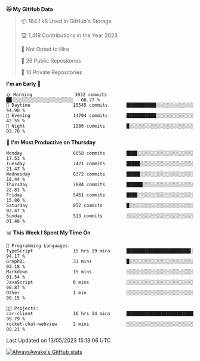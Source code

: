 <!--START_SECTION:waka-->
**🐱 My GitHub Data** 

> 📦 164.1 kB Used in GitHub's Storage 
 > 
> 🏆 1,419 Contributions in the Year 2023
 > 
> 🚫 Not Opted to Hire
 > 
> 📜 26 Public Repositories 
 > 
> 🔑 10 Private Repositories 
 > 
**I'm an Early 🐤** 

```text
🌞 Morning                3032 commits        ██░░░░░░░░░░░░░░░░░░░░░░░   08.77 % 
🌆 Daytime                15545 commits       ███████████░░░░░░░░░░░░░░   44.98 % 
🌃 Evening                14704 commits       ███████████░░░░░░░░░░░░░░   42.55 % 
🌙 Night                  1280 commits        █░░░░░░░░░░░░░░░░░░░░░░░░   03.70 % 
```
📅 **I'm Most Productive on Thursday** 

```text
Monday                   6058 commits        ████░░░░░░░░░░░░░░░░░░░░░   17.53 % 
Tuesday                  7421 commits        █████░░░░░░░░░░░░░░░░░░░░   21.47 % 
Wednesday                6372 commits        █████░░░░░░░░░░░░░░░░░░░░   18.44 % 
Thursday                 7884 commits        ██████░░░░░░░░░░░░░░░░░░░   22.81 % 
Friday                   5461 commits        ████░░░░░░░░░░░░░░░░░░░░░   15.80 % 
Saturday                 852 commits         █░░░░░░░░░░░░░░░░░░░░░░░░   02.47 % 
Sunday                   513 commits         ░░░░░░░░░░░░░░░░░░░░░░░░░   01.48 % 
```


📊 **This Week I Spent My Time On** 

```text
💬 Programming Languages: 
TypeScript               15 hrs 19 mins      ████████████████████████░   94.17 % 
GraphQL                  31 mins             █░░░░░░░░░░░░░░░░░░░░░░░░   03.18 % 
Markdown                 15 mins             ░░░░░░░░░░░░░░░░░░░░░░░░░   01.54 % 
JavaScript               8 mins              ░░░░░░░░░░░░░░░░░░░░░░░░░   00.87 % 
Other                    1 min               ░░░░░░░░░░░░░░░░░░░░░░░░░   00.15 % 

🐱‍💻 Projects: 
car-client               16 hrs 14 mins      █████████████████████████   99.79 % 
rocket-chat-webview      2 mins              ░░░░░░░░░░░░░░░░░░░░░░░░░   00.21 % 
```


 Last Updated on 13/05/2023 15:13:06 UTC
<!--END_SECTION:waka-->

[![AlwaysAwake's GitHub stats](https://github-readme-stats.vercel.app/api?username=AlwaysAwake&show_icons=true&theme=github_dark&count_private=true)](https://github.com/AlwaysAwake/AlwaysAwake)
